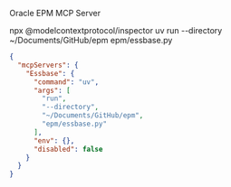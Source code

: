 Oracle EPM MCP Server

npx @modelcontextprotocol/inspector uv run --directory ~/Documents/GitHub/epm epm/essbase.py

```json
{
  "mcpServers": {
    "Essbase": {
      "command": "uv",
      "args": [
        "run",
        "--directory",
        "~/Documents/GitHub/epm",
        "epm/essbase.py"
      ],
      "env": {},
      "disabled": false
    }
  }
}